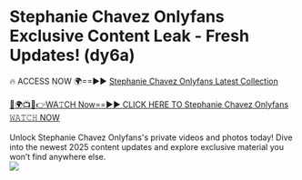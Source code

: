 # Stephanie Chavez Onlyfans Exclusive Content Leak - Fresh Updates! (dy6a)

🔥 ACCESS NOW 🌍==►► <a href="https://tinyurl.com/kvy9nzfs" rel="nofollow">Stephanie Chavez Onlyfans Latest Collection</a>
<br><br>
[🔴🌍📺📱👉WA𝚃CH Now==►► CLICK HERE TO Stephanie Chavez Onlyfans 𝚆𝙰𝚃𝙲𝙷 NOW](https://tinyurl.com/kvy9nzfs)
<br><br>
Unlock Stephanie Chavez Onlyfans's private videos and photos today! Dive into the newest 2025 content updates and explore exclusive material you won’t find anywhere else.
<br>
<a href="https://tinyurl.com/kvy9nzfs" rel="nofollow" data-target="animated-image.originalLink"><img src="https://camo.githubusercontent.com/8a4f000d20f83aca3bf7ec5f350d767afa0574a8a352519fd8cfa583a6f93a33/68747470733a2f2f692e696d6775722e636f6d2f644a486b345a712e676966" data-canonical-src="https://i.imgur.com/dJHk4Zq.gif" style="max-width: 100%; display: inline-block;" data-target="animated-image.originalImage"></a>
<br>
